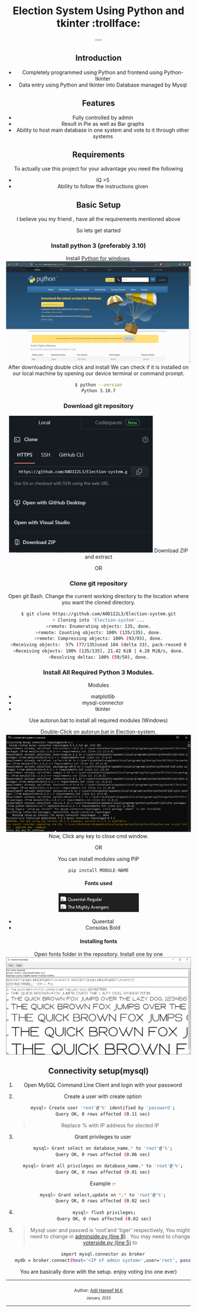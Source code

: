<div align="center">

<h1> Election System Using Python and tkinter :trollface:</h1>
---

## Introduction 


 - Completely programmed using Python and frontend using Python-tkinter
 - Data entry using Python and tkinter into Database managed by Mysql
  
## Features
- Fully controlled by admin 
- Result in Pie as well as Bar graphs
- Ability to host main database in one system and vote to it through other systems
  
## Requirements
  To actually use this project for your advantage you need the following
  - IQ >5
  - Ability to follow the instructions given

## Basic Setup
I believe you my friend , have all the requirements mentioned above

So lets get started 

### Install python 3 (preferably 3.10)
 Install [Python for windows](https://www.python.org/downloads/).
![Python download](assets/download_python.png)
After downloading double click and install
We can check if it is installed on our local machine by opening our device terminal or command prompt.
```sh
$ python --version
Python 3.10.7
```

### Download git repository

![Download repository](assets/download_repo.png)
Download ZIP and extract 

<div align="center">
OR</div>

### Clone git repository

Open git Bash.
Change the current working directory to the location where you want the cloned directory.

```sh
$ git clone https://github.com/A0D1I2L3/Election-system.git
> Cloning into 'Election-system'...
>remote: Enumerating objects: 135, done.
>remote: Counting objects: 100% (135/135), done.
>remote: Compressing objects: 100% (93/93), done.
>Receiving objects:  57% (77/135)used 104 (delta 33), pack-reused 0
>Receiving objects: 100% (135/135), 21.42 KiB | 4.28 MiB/s, done.
>Resolving deltas: 100% (59/59), done.
```

### Install All Required Python 3 Modules.

Modules

  - matplotlib
  - mysql-connector
  - tkinter

Use autorun.bat to install all required modules (Windows)

Double-Click on autorun.bat in Election-system.
![autorun install](assets/running_autorun.png)
Now, Click any key to close cmd window.


<div align="center">

OR

</div>

You can install modules using PIP
```
pip install MODULE-NAME
```


#### Fonts used
![Fonts](assets/fonts.png)
- Queental
- Consolas Bold

#### Installing fonts

Open fonts folder in the repository.
Install one by one
![installing fonts](assets/installing_fonts.png)

## Connectivity setup(mysql)

1. Open MySQL  Command Line Client and login with your password
2. Create a user with create option
    ```sh
    mysql> Create user 'root'@'%' identified by 'password';
    Query OK, 0 rows affected (0.11 sec)
    ```
    >Replace % with IP address for slected  IP
3. Grant privileges to user
    ```sh
    mysql> Grant select on database_name.* to 'root'@'%';
    Query OK, 0 rows affected (0.06 sec)
    ```
    ```sh
    mysql> Grant all privileges on database_name.* to 'root'@'%';
    Query OK, 0 rows affected (0.01 sec)
    ```
    Example :-
    ```sh
    mysql> Grant select,update on *.* to 'root'@'%';
    Query OK, 0 rows affected (0.02 sec)
    ```
4. ```sh
    mysql> flush privileges;
    Query OK, 0 rows affected (0.02 sec)
    ```
5. >Mysql user and passwd is 'root'and 'tiger' respectively, You might need to change in [adminside.py (line 8)](adminside.py) . You may need to change [voterside.py (line 5)](voterside.py) to
   
    
    ```sh
    import mysql.connector as broker
    mydb = broker.connect(host='<IP of admin system>',user='root', password='<yourpassword>')
    ```

You are basically done with the setup. enjoy voting (no one ever)

---
  
<sub>Author: <a href='https://github.com/A0D1I2L3'>Adil Haneef M.K </a>  
<small>January, 2023</small> </sub>

</div>

----